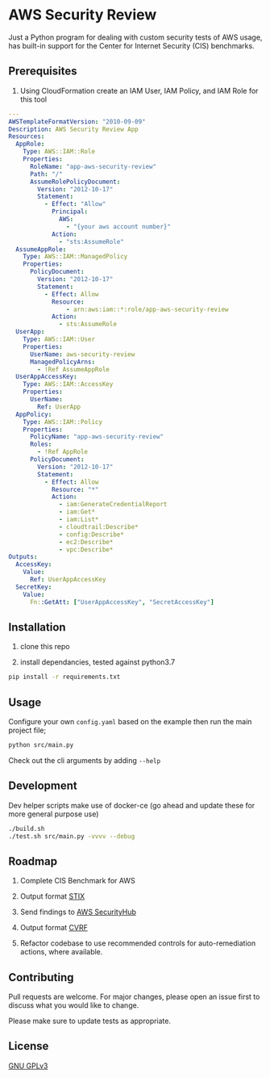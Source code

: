 # AWS Security Review

Just a Python program for dealing with custom security tests of AWS usage, has built-in support for the Center for Internet Security (CIS) benchmarks.

## Prerequisites

1. Using CloudFormation create an IAM User, IAM Policy, and IAM Role for this tool

```yaml
---
AWSTemplateFormatVersion: "2010-09-09"
Description: AWS Security Review App
Resources:
  AppRole:
    Type: AWS::IAM::Role
    Properties:
      RoleName: "app-aws-security-review"
      Path: "/"
      AssumeRolePolicyDocument:
        Version: "2012-10-17"
        Statement:
          - Effect: "Allow"
            Principal:
              AWS:
                - "{your aws account number}"
            Action:
              - "sts:AssumeRole"
  AssumeAppRole:
    Type: AWS::IAM::ManagedPolicy
    Properties:
      PolicyDocument:
        Version: "2012-10-17"
        Statement:
          - Effect: Allow
            Resource:
                - arn:aws:iam::*:role/app-aws-security-review
            Action:
              - sts:AssumeRole
  UserApp:
    Type: AWS::IAM::User
    Properties:
      UserName: aws-security-review
      ManagedPolicyArns:
        - !Ref AssumeAppRole
  UserAppAccessKey:
    Type: AWS::IAM::AccessKey
    Properties:
      UserName:
        Ref: UserApp
  AppPolicy:
    Type: AWS::IAM::Policy
    Properties:
      PolicyName: "app-aws-security-review"
      Roles:
        - !Ref AppRole
      PolicyDocument:
        Version: "2012-10-17"
        Statement:
          - Effect: Allow
            Resource: "*"
            Action:
              - iam:GenerateCredentialReport
              - iam:Get*
              - iam:List*
              - cloudtrail:Describe*
              - config:Describe*
              - ec2:Describe*
              - vpc:Describe*
Outputs:
  AccessKey:
    Value:
      Ref: UserAppAccessKey
  SecretKey:
    Value:
      Fn::GetAtt: ["UserAppAccessKey", "SecretAccessKey"]
```

## Installation

1. clone this repo

2. install dependancies, tested against python3.7

```bash
pip install -r requirements.txt
```

## Usage

Configure your own `config.yaml` based on the example then run the main project file;

```bash
python src/main.py
```

Check out the cli arguments by adding `--help`

## Development

Dev helper scripts make use of docker-ce (go ahead and update these for more general purpose use)

```bash
./build.sh
./test.sh src/main.py -vvvv --debug
```

## Roadmap

1. Complete CIS Benchmark for AWS

2. Output format [STIX](https://github.com/stixproject/python-stix)

3. Send findings to [AWS SecurityHub](https://docs.aws.amazon.com/securityhub/latest/userguide/securityhub-findings-providers.html#securityhub-custom-providers)

4. Output format [CVRF](https://www.icasi.org/cvrf/)

5. Refactor codebase to use recommended controls for auto-remediation actions, where available.

## Contributing

Pull requests are welcome. For major changes, please open an issue first to discuss what you would like to change.

Please make sure to update tests as appropriate.

## License

[GNU GPLv3](https://choosealicense.com/licenses/gpl-3.0/)
